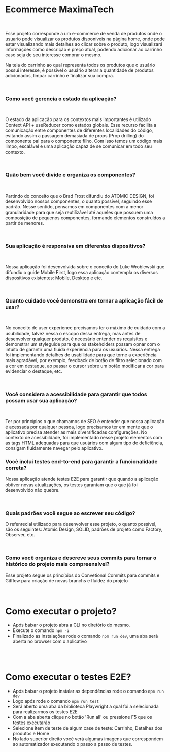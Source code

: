# <strong>Ecommerce MaximaTech</strong>

<br>

<p>Esse projeto corresponde a um e-commerce de venda de produtos onde o usuario pode visualizar os produtos disponíveis na página home, onde pode estar visualizando mais detalhes ao clicar sobre o produto, logo visualizará informações como descrição e preço atual, podendo adicionar ao carrinho caso seja de seu interesse comprar o mesmo.

Na tela do carrinho ao qual representa todos os produtos que o usuário possui interesse, é possível o usuário alterar a quantidade de produtos adicionados, limpar carrinho e finalizar sua compra. </p>

<br>

### <strong>Como você gerencia o estado da aplicação?</strong>

<br>

<p>O estado da aplicação para os contextos mais importantes é utilizado Context API + useReducer como estados globais. Esse recurso facilita a comunicação entre componentes de diferentes localidades do código, evitando assim a passagem demasiada de props (Prop drilling) do componente pai para o componente filho. Com isso temos um código mais limpo, escalável e uma aplicação capaz de se comunicar em todo seu contexto.</p>

<br>

### <strong>Quão bem você divide e organiza os componentes?</strong>

<br>

<p>Partindo do conceito que o Brad Frost difundiu do ATOMIC DESIGN, foi desenvolvido nossos componentes, o quanto possível, seguindo esse padrão. Nesse sentido, pensamos em componentes com a menor granularidade para que seja reutilizável até aqueles que possuem uma composição de pequenos componentes, formando elementos construídos a partir de menores.</p>

<br>

### <strong>Sua aplicação é responsiva em diferentes dispositivos?</strong>

<br>

<p>Nossa aplicação foi desenvolvida sobre o conceito do Luke Wroblewski que difundiu o guide Mobile First, logo essa aplicação contempla os diversos dispositivos existentes: Mobile, Desktop e etc.</p>

<br>

### <strong>Quanto cuidado você demonstra em tornar a aplicação fácil de usar?</strong>

<br>

<p>No conceito de user experience precisamos ter o máximo de cuidado com a usubilidade, talvez nessa o escopo dessa entrega, mas antes de desenvolver qualquer produto, é necesário entender os requisitos e demonstrar um styleguide para que os stakeholders possam opnar com o intuito de garantir uma fluida experiência para os usuários. Nessa entrega foi implementando detalhes de usabilidade para que torne a experiência mais agradável, por exemplo, feedback de botão de filtro selecionado com a cor em destaque, ao passar o cursor sobre um botão modificar a cor para evidenciar o destaque, etc.</p>

<br>

### <strong>Você considera a acessibilidade para garantir que todos possam usar sua aplicação?</strong>

<br>

<p>Ter por princípios o que chamamos de SEO é entender que nossa aplicação é acessada por qualquer pessoa, logo precisamos ter em mente que o aplicativo precisa atender as mais diversificadas configurações. No contexto de acessibildade, foi implementado nesse projeto elementos com as tags HTML adequadas para que usuários com algum tipo de deficiência, consigam fluidamente navegar pelo aplicativo.</p<

<br>

### <strong>Você inclui testes end-to-end para garantir a funcionalidade correta?</strong>

<p>Nossa aplicação atende testes E2E para garantir que quando a aplicação obtiver novas atualizações, os testes garantam que o que já foi desenvolvido não quebre.</p>

<br>

### <strong>Quais padrões você segue ao escrever seu código?</strong>

<p>O refenrecial utilizado para desenvolver esse projeto, o quanto possível, são os seguintes: Atomic Design, SOLID, padrões de projeto como Factory, Observer, etc.
</p>

<br>

### <strong>Como você organiza e descreve seus commits para tornar o histórico do projeto mais compreensível?</strong>

<p>Esse projeto segue os princípios do Convetional Commits para commits e Gitflow para criação de novas branchs e fluidez do projeto</p>

<br>

# <strong>Como executar o projeto?</strong>

- Após baixar o projeto abra a CLI no diretório do mesmo.
- Execute o comando <code>npm -i</code>
- Finalizado as instalações rode o comando <code>npm run dev</code>, uma aba será aberta no browser com o aplicativo

<br>
<br>

# <strong>Como executar o testes E2E?</strong>

- Após baixar o projeto instalar as dependências rode o comando <code>npm run dev</code>
- Logo após rode o comando <code>npm run test</code>
- Será aberto uma aba da biblioteca Playwright a qual foi a selecionada para realizarmos os testes E2E
- Com a aba aberta clique no botão 'Run all' ou pressione F5 que os testes executarão
- Selecione item de teste de algum case de teste: Carrinho, Detalhes dos produtos e Home
- No lado superior direito você verá algumas imagens que correspondem ao automatizador executando o passo a passo de testes.
